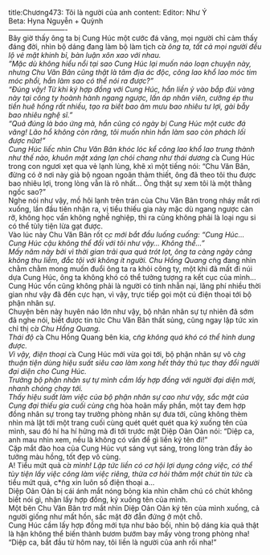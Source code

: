 title:Chương473: Tôi là người của anh
content:
Editor: Như Ý<br>Beta: Hyna Nguyễn + Quỳnh<br>————————-<br>Bây giờ thấy ông ta bị Cung Húc một cước đá văng, mọi người chỉ cảm thấy đáng đời, nhìn bộ dáng đang làm bộ làm tịch c*̉a ông ta, tất cả mọi người đều lộ vẻ mặt khinh bỉ, bàn luận xôn xao với nhau.<br>”Mặc dù không hiểu nổi tại sao Cung Húc lại muốn náo loạn chuyện này, nhưng Chu Văn Bân cũng thật là tâm địa ác độc, công lao khổ lao móc tim móc phổi, hắn làm sao có thể nói ra được?”<br>“Đúng vậy! Từ khi ký hợp đồng với Cung Húc, hắn liền ỷ vào bắp đùi vàng này tại công ty hoành hành ngang ngược, lấn áp nhân viên, cưỡng ép thu tiền huê hồng rất nhiều, tạo ra biết bao âm mưu bao nhiêu tư lợi, gài bẫy bao nhiêu nghệ sĩ.”<br>“Quả đúng là báo ứng mà, hắn cũng có ngày bị Cung Húc một cước đá văng! Lão hổ không còn răng, tôi muốn nhìn hắn làm sao còn phách lối được nữa!”<br>Cung Húc liếc nhìn Chu Văn Bân khóc lóc kể công lao khổ lao trung thành như thế nào, khuôn mặt xáng lạn chói chang như thái dương c*̉a Cung Húc trong con ngươi xẹt qua vẻ lạnh lùng, khẽ xì một tiếng nói: “Chu Văn Bân, đừng có ở nơi này giả bộ ngoan ngoãn thảm thiết, ông đã theo tôi thu được bao nhiêu lợi, trong lòng vẫn là rõ nhất… Ông thật sự xem tôi là một thằng ngốc sao?”<br>Nghe nói như vậy, mồ hôi lạnh trên trán của Chu Văn Bân trong nháy mắt rơi xuống, lần đầu tiên nhận ra, vị tiểu thiếu gia này mặc dù ngang ngược càn rỡ, không học vấn không nghề nghiệp, thì ra cũng không phải là loại ngu si có thể tùly tiện lừa gạt được.<br>Vào lúc này Chu Văn Bân rốt c*̣c mới bắt đầu luống cuống: “Cung Húc… Cung Húc cậu không thể đối với tôi như vậy… Không thể…”<br>Mấy năm này bởi vì thời gian trải qua quá trót lọt, ông ta càng ngày càng không thu liễm, đắc tội với không ít người. Chu Hồng Quang c*̃ng đang nhìn chằm chằm mong muốn đuổi ông ta ra khỏi công ty, một khi đã mất đi núi dựa Cung Húc, ông ta không khó có thể tưởng tượng ra kết cục của mình…<br>Cung Húc vốn cũng không phải là người có tính nhẫn nại, lãng phí nhiều thời gian như vậy đã đến cực hạn, vì vậy, trực tiếp gọi một cú điện thoại tới bộ phận nhân sự.<br>Chuyện bên này huyên náo lớn như vậy, bộ nhân nhân sự tự nhiên đã sớm đã nghe nói, biết được tin tức Chu Văn Bân thất sủng, cũng ngay lập tức xin chỉ thị c*̉a Chu Hồng Quang.<br>Thái độ c*̉a Chu Hồng Quang bên kia, c*̃ng không quá khó có thể hình dung được.<br>Vì vậy, điện thoại c*̉a Cung Húc mới vừa gọi tới, bộ phận nhân sự vô c*̀ng thuận tiện dùng hiệu suất siêu cao làm xong hết thảy thủ tục thay đổi người đại diện cho Cung Húc.<br>Trưởng bộ phận nhân sự tự mình cầm lấy hợp đồng với người đại diện mới, nhanh chóng chạy tới.<br>Thấy hiệu suất làm việc của bộ phận nhân sự cao như vậy, sắc mặt của Cung đại thiếu gia cuối cùng c*̃ng hòa hoãn mấy phần, một tay đem hợp đồng nhân sự trong tay trưởng phòng nhân sự đưa tới, cũng không thèm nhìn mà lật tới một trang cuối cùng quét quét quét qua ký xuống tên của mình, sau đó hí ha hí hửng mà đi tới trước mặt Diệp Oản Oản nói: “Diệp ca, anh mau nhìn xem, nếu là không có vấn đề gì liền ký tên đi!”<br>Cặp mắt đào hoa của Cung Húc vụt sáng vụt sáng, trong lòng tràn đầy ảo tưởng màu hồng, tốt đẹp vô cùng.<br>A! Tiểu mứt quả c*̉a mình! Lập tức liền có cơ hội lợi dụng công việc, có thể tùy tiện lấy việc công làm việc riêng, thừa cơ hỏi thăm một chút tin tức c*̉a tiểu mứt quả, c*̃ng xin luôn số điện thoại a…<br>Diệp Oản Oản bị cái ánh mắt nóng bỏng kia nhìn chăm chú có chút không biết nói gì, nhận lấy hợp đồng, ký xuống tên của mình.<br>Một bên Chu Văn Bân trơ mắt nhìn Diệp Oản Oản ký tên của mình xuống, cả người giống như mất hồn, sắc mặt đờ đẫn đứng ở một chỗ.<br>Cung Húc cầm lấy hợp đồng mới tựa như bảo bối, nhìn bộ dáng kia quả thật là hận không thể biến thành bươm bướm bay mấy vòng trong phòng nha!<br>“Diệp ca, bắt đầu từ hôm nay, tôi liền là người của anh rồi nha!”